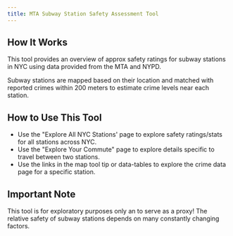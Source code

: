 ```yaml
---
title: MTA Subway Station Safety Assessment Tool
---
```




## How It Works

This tool provides an overview of approx safety ratings for subway stations in NYC using data provided from the MTA and NYPD.

Subway stations are mapped based on their location and matched with reported crimes within 200 meters to estimate crime levels near each station.


## How to Use This Tool

- Use the "Explore All NYC Stations' page to explore safety ratings/stats for all stations across NYC.
- Use the "Explore Your Commute" page to explore details specific to travel between two stations.
- Use the links in the map tool tip or data-tables to explore the crime data page for a specific station.

## Important Note
This tool is for exploratory purposes only an to serve as a proxy! The relative safety of subway stations depends on many constantly changing factors.